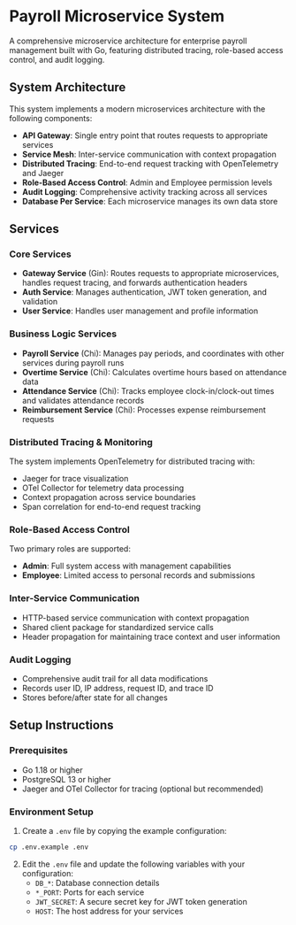 # Payroll Microservice System

A comprehensive microservice architecture for enterprise payroll management built with Go, featuring distributed tracing, role-based access control, and audit logging.

## System Architecture

This system implements a modern microservices architecture with the following components:

- **API Gateway**: Single entry point that routes requests to appropriate services
- **Service Mesh**: Inter-service communication with context propagation
- **Distributed Tracing**: End-to-end request tracking with OpenTelemetry and Jaeger
- **Role-Based Access Control**: Admin and Employee permission levels
- **Audit Logging**: Comprehensive activity tracking across all services
- **Database Per Service**: Each microservice manages its own data store

## Services

### Core Services

- **Gateway Service** (Gin): Routes requests to appropriate microservices, handles request tracing, and forwards authentication headers
- **Auth Service**: Manages authentication, JWT token generation, and validation
- **User Service**: Handles user management and profile information

### Business Logic Services

- **Payroll Service** (Chi): Manages pay periods, and coordinates with other services during payroll runs
- **Overtime Service** (Chi): Calculates overtime hours based on attendance data
- **Attendance Service** (Chi): Tracks employee clock-in/clock-out times and validates attendance records
- **Reimbursement Service** (Chi): Processes expense reimbursement requests

### Distributed Tracing & Monitoring

The system implements OpenTelemetry for distributed tracing with:
- Jaeger for trace visualization
- OTel Collector for telemetry data processing
- Context propagation across service boundaries
- Span correlation for end-to-end request tracking

### Role-Based Access Control

Two primary roles are supported:
- **Admin**: Full system access with management capabilities
- **Employee**: Limited access to personal records and submissions

### Inter-Service Communication

- HTTP-based service communication with context propagation
- Shared client package for standardized service calls
- Header propagation for maintaining trace context and user information

### Audit Logging

- Comprehensive audit trail for all data modifications
- Records user ID, IP address, request ID, and trace ID
- Stores before/after state for all changes

## Setup Instructions

### Prerequisites

- Go 1.18 or higher
- PostgreSQL 13 or higher
- Jaeger and OTel Collector for tracing (optional but recommended)

### Environment Setup

1. Create a `.env` file by copying the example configuration:

```bash
cp .env.example .env
```

2. Edit the `.env` file and update the following variables with your configuration:
   - `DB_*`: Database connection details
   - `*_PORT`: Ports for each service
   - `JWT_SECRET`: A secure secret key for JWT token generation
   - `HOST`: The host address for your services